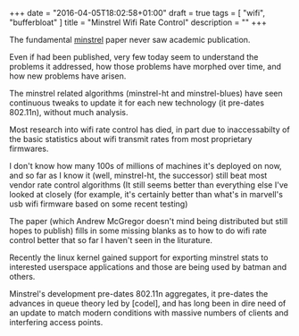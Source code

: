 +++
date = "2016-04-05T18:02:58+01:00"
draft = true
tags = [ "wifi", "bufferbloat" ]
title = "Minstrel Wifi Rate Control"
description = ""
+++

The fundamental [minstrel](/papers/minstrel_sigcomm.pdf) paper never saw
academic publication.

Even if had been published, very few today seem to understand the
problems it addressed, how those problems have morphed over time, and
how new problems have arisen.

The minstrel related algorithms (minstrel-ht and minstrel-blues) have
seen continuous tweaks to update it for each new technology (it
pre-dates 802.11n), without much analysis.

Most research into wifi rate control has died, in part due to
inaccessabilty of the basic statistics about wifi transmit rates from
most proprietary firmwares.

I don't know how many 100s of millions of machines it's deployed on now,
and so far as I know it (well, minstrel-ht, the successor) still beat
most vendor rate control algorithms (It still seems better than
everything else I've looked at closely (for example, it's certainly
better than what's in marvell's usb wifi firmware based on some recent
testing)

The paper (which Andrew McGregor doesn't mind being distributed but
still hopes to publish) fills in some missing blanks as to how to do
wifi rate control better that so far I haven't seen in the liturature.

Recently the linux kernel gained support for exporting minstrel stats to
interested userspace applications and those are being used by batman and
others.

Minstrel's development pre-dates 802.11n aggregates, it pre-dates the
advances in queue theory led by [codel], and has long been in dire need
of an update to match modern conditions with massive numbers of clients
and interfering access points.

